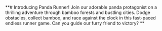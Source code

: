 **# Introducing Panda Runner! Join our adorable panda protagonist on a thrilling adventure through bamboo forests and bustling cities. Dodge obstacles, collect bamboo, and race against the clock in this fast-paced endless runner game. Can you guide our furry friend to victory?
**
